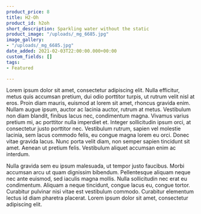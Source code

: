 ```yaml
---
product_price: 8
title: H2-Oh
product_id: h2oh
short_description: Sparkling water without the static
product_image: "/uploads/_mg_6685.jpg"
image_gallery:
- "/uploads/_mg_6685.jpg"
date_added: 2021-02-03T22:00:00.000+00:00
custom_fields: []
tags:
- Featured

---
```

Lorem ipsum dolor sit amet, consectetur adipiscing elit. Nulla efficitur, metus quis accumsan pretium, dui odio porttitor turpis, ut rutrum velit nisl at eros. Proin diam mauris, euismod at lorem sit amet, rhoncus gravida enim. Nullam augue ipsum, auctor ac lacinia auctor, rutrum at metus. Vestibulum non diam blandit, finibus lacus nec, condimentum magna. Vivamus varius pretium mi, ac porttitor nulla imperdiet et. Integer sollicitudin ipsum orci, at consectetur justo porttitor nec. Vestibulum rutrum, sapien vel molestie lacinia, sem lacus commodo felis, eu congue magna lorem eu orci. Donec vitae gravida lacus. Nunc porta velit diam, non semper sapien tincidunt sit amet. Aenean ut pretium felis. Vestibulum aliquet accumsan enim ac interdum.

Nulla gravida sem eu ipsum malesuada, ut tempor justo faucibus. Morbi accumsan arcu ut quam dignissim bibendum. Pellentesque aliquam neque nec ante euismod, sed iaculis magna mollis. Nulla sollicitudin nec erat eu condimentum. Aliquam a neque tincidunt, congue lacus eu, congue tortor. Curabitur pulvinar nisi vitae est vestibulum commodo. Curabitur elementum lectus id diam pharetra placerat. Lorem ipsum dolor sit amet, consectetur adipiscing elit.